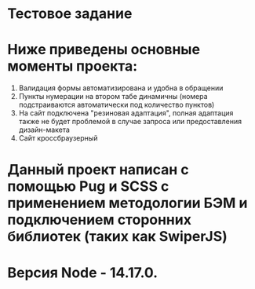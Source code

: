 # Тестовое задание 
# Ниже приведены основные моменты проекта:
1. Валидация формы автоматизирована и удобна в обращении
2. Пункты нумерации на втором табе динамичны (номера подстраиваются автоматически под количество пунктов)
3. На сайт подключена "резиновая адаптация", полная адаптация также не будет проблемой в случае запроса или предоставления дизайн-макета
4. Сайт кроссбраузерный

# Данный проект написан с помощью Pug и SCSS с применением методологии БЭМ и подключением сторонних библиотек (таких как SwiperJS)
# Версия Node - 14.17.0. 

